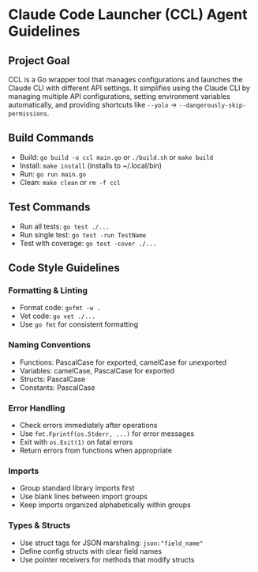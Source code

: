 # Claude Code Launcher (CCL) Agent Guidelines

## Project Goal
CCL is a Go wrapper tool that manages configurations and launches the Claude CLI with different API settings. It simplifies using the Claude CLI by managing multiple API configurations, setting environment variables automatically, and providing shortcuts like `--yolo` → `--dangerously-skip-permissions`.

## Build Commands
- Build: `go build -o ccl main.go` or `./build.sh` or `make build`
- Install: `make install` (installs to ~/.local/bin)
- Run: `go run main.go`
- Clean: `make clean` or `rm -f ccl`

## Test Commands
- Run all tests: `go test ./...`
- Run single test: `go test -run TestName`
- Test with coverage: `go test -cover ./...`

## Code Style Guidelines

### Formatting & Linting
- Format code: `gofmt -w .`
- Vet code: `go vet ./...`
- Use `go fmt` for consistent formatting

### Naming Conventions
- Functions: PascalCase for exported, camelCase for unexported
- Variables: camelCase, PascalCase for exported
- Structs: PascalCase
- Constants: PascalCase

### Error Handling
- Check errors immediately after operations
- Use `fmt.Fprintf(os.Stderr, ...)` for error messages
- Exit with `os.Exit(1)` on fatal errors
- Return errors from functions when appropriate

### Imports
- Group standard library imports first
- Use blank lines between import groups
- Keep imports organized alphabetically within groups

### Types & Structs
- Use struct tags for JSON marshaling: `json:"field_name"`
- Define config structs with clear field names
- Use pointer receivers for methods that modify structs